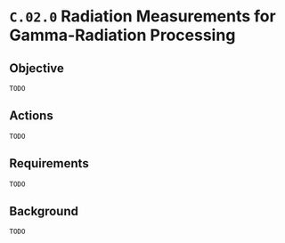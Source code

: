 # `C.02.0` Radiation Measurements for Gamma-Radiation Processing

## Objective

`TODO`

## Actions

`TODO`

## Requirements

`TODO`

## Background

`TODO`
